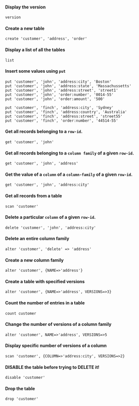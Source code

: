 #### Display the version
```version```


#### Create a new table
```create 'customer', 'address', 'order'```

#### Display a list of all the tables
```list```

#### Insert some values using ```put```
```
put 'customer', 'john', 'address:city', 'Boston'
put 'customer', 'john', 'address:state', 'Massachussetts'
put 'customer', 'john', 'address:street', 'street1'
put 'customer', 'john', 'order:number', '0014-55'
put 'customer', 'john', 'order:amount', '500'

put 'customer', 'finch', 'address:city', 'Sydney'
put 'customer', 'finch', 'address:country', 'Australia'
put 'customer', 'finch', 'address:street', 'street55'
put 'customer', 'finch', 'order:number', '44514-55'
```

#### Get all records belonging to a ```row-id```.
```get 'customer', 'john'```

#### Get all records belonging to a ```column family``` of a given ```row-id```.
```get 'customer', 'john', 'address'```

#### Get the value of a ```column``` of a ```column-family``` of a given ```row-id```.

```get 'customer', 'john', 'address:city'```

#### Get all records from a table
```scan 'customer'```

#### Delete a particular ```column``` of a given ```row-id```.
```delete 'customer', 'john', 'address:city'```

#### Delete an entire column family
```alter 'customer', 'delete' => 'address'```

#### Create a new column family
```alter 'customer', {NAME=>'address'}```

#### Create a table with specified versions 
```alter 'customer', {NAME=>'address', VERSIONS=>3} ```

#### Count the number of entries in a table
```count customer```

#### Change the number of versions of a column family
```alter 'customer', NAME=>'address', VERSIONS=>5```

#### Display specific number of versions of a column
```scan 'customer', {COLUMN=>'address:city', VERSIONS=>2}```

#### DISABLE the table before trying to DELETE it!
```disable 'customer'```

#### Drop the table
```drop 'customer'```
